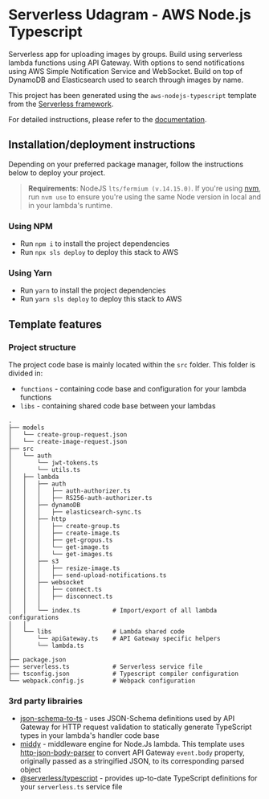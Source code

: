 # Serverless Udagram - AWS Node.js Typescript

Serverless app for uploading images by groups. Build using serverless lambda functions using API Gateway. With options to send notifications using AWS Simple Notification Service and WebSocket. Build on top of DynamoDB and Elasticsearch used to search through images by name.

This project has been generated using the `aws-nodejs-typescript` template from the [Serverless framework](https://www.serverless.com/).

For detailed instructions, please refer to the [documentation](https://www.serverless.com/framework/docs/providers/aws/).

## Installation/deployment instructions

Depending on your preferred package manager, follow the instructions below to deploy your project.

> **Requirements**: NodeJS `lts/fermium (v.14.15.0)`. If you're using [nvm](https://github.com/nvm-sh/nvm), run `nvm use` to ensure you're using the same Node version in local and in your lambda's runtime.

### Using NPM

- Run `npm i` to install the project dependencies
- Run `npx sls deploy` to deploy this stack to AWS

### Using Yarn

- Run `yarn` to install the project dependencies
- Run `yarn sls deploy` to deploy this stack to AWS

## Template features

### Project structure

The project code base is mainly located within the `src` folder. This folder is divided in:

- `functions` - containing code base and configuration for your lambda functions
- `libs` - containing shared code base between your lambdas

```
.
├── models
│   └── create-group-request.json
│   └── create-image-request.json
├── src
│   └── auth
│       └── jwt-tokens.ts
│       └── utils.ts
│   ├── lambda
│   │   ├── auth
│   │   │   ├── auth-authorizer.ts
│   │   │   ├── RS256-auth-authorizer.ts
│   │   ├── dynamoDB
│   │   │   ├── elasticsearch-sync.ts
│   │   ├── http
│   │   │   ├── create-group.ts
│   │   │   ├── create-image.ts
│   │   │   ├── get-gropus.ts
│   │   │   └── get-image.ts
│   │   │   └── get-images.ts
│   │   ├── s3
│   │   │   ├── resize-image.ts
│   │   │   ├── send-upload-notifications.ts
│   │   ├── websocket
│   │   │   ├── connect.ts
│   │   │   ├── disconnect.ts
│   │   │
│   │   └── index.ts         # Import/export of all lambda configurations
│   │
│   └── libs                 # Lambda shared code
│       └── apiGateway.ts    # API Gateway specific helpers
│       └── lambda.ts
│
├── package.json
├── serverless.ts            # Serverless service file
├── tsconfig.json            # Typescript compiler configuration
└── webpack.config.js        # Webpack configuration
```

### 3rd party librairies

- [json-schema-to-ts](https://github.com/ThomasAribart/json-schema-to-ts) - uses JSON-Schema definitions used by API Gateway for HTTP request validation to statically generate TypeScript types in your lambda's handler code base
- [middy](https://github.com/middyjs/middy) - middleware engine for Node.Js lambda. This template uses [http-json-body-parser](https://github.com/middyjs/middy/tree/master/packages/http-json-body-parser) to convert API Gateway `event.body` property, originally passed as a stringified JSON, to its corresponding parsed object
- [@serverless/typescript](https://github.com/serverless/typescript) - provides up-to-date TypeScript definitions for your `serverless.ts` service file
